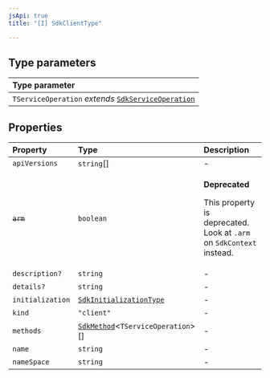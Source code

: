 ```yaml
---
jsApi: true
title: "[I] SdkClientType"

---
```

## Type parameters

| Type parameter |
| :------ |
| `TServiceOperation` *extends* [`SdkServiceOperation`](../type-aliases/SdkServiceOperation.md) |

## Properties

| Property | Type | Description |
| :------ | :------ | :------ |
| `apiVersions` | `string`[] | - |
| ~~`arm`~~ | `boolean` | <p>**Deprecated**</p><p>This property is deprecated. Look at `.arm` on `SdkContext` instead.</p> |
| `description?` | `string` | - |
| `details?` | `string` | - |
| `initialization` | [`SdkInitializationType`](SdkInitializationType.md) | - |
| `kind` | `"client"` | - |
| `methods` | [`SdkMethod`](../type-aliases/SdkMethod.md)<`TServiceOperation`\>[] | - |
| `name` | `string` | - |
| `nameSpace` | `string` | - |
